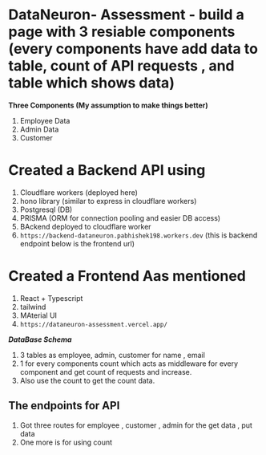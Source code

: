 # DataNeuron- Assessment - build a page with 3 resiable components (every components have add data to table, count of API requests , and table which shows data)

**Three Components (My assumption to make things better)**
1. Employee Data
2. Admin Data
3. Customer

# Created a Backend API using 
1. Cloudflare workers (deployed here)
2. hono library (similar to express in cloudflare workers)
3. Postgresql (DB)
4. PRISMA (ORM for connection pooling and easier DB access)
5. BAckend deployed to cloudflare worker
6. `https://backend-dataneuron.pabhishek198.workers.dev` (this is backend endpoint below is the frontend url)


# Created a Frontend Aas mentioned
1. React + Typescript
2. tailwind
3. MAterial UI
4.  `https://dataneuron-assessment.vercel.app/`


***DataBase Schema***
1. 3 tables as employee, admin, customer for name , email
2. 1 for every components count which acts as middleware for every component and get count of requests and increase.
3. Also use the count to get the count data.

## The endpoints for API
1. Got three routes for employee , customer , admin for the get data , put data
2. One more is for using count